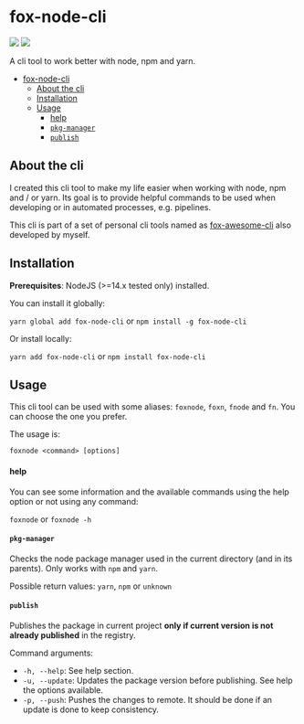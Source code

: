 # fox-node-cli

![](https://badgen.net/npm/v/fox-node-cli?icon=npm&label)
![](https://github.com/sergiogc9/fox-node-cli/workflows/Github%20Pipeline/badge.svg?branch=master)

A cli tool to work better with node, npm and yarn.

- [fox-node-cli](#fox-node-cli)
  - [About the cli](#about-the-cli)
  - [Installation](#installation)
  - [Usage](#usage)
    - [help](#help)
    - [`pkg-manager`](#pkg-manager)
    - [`publish`](#publish)

## About the cli

I created this cli tool to make my life easier when working with node, npm and / or yarn. Its goal is to provide helpful commands to be used when developing or in automated processes, e.g. pipelines.

This cli is part of a set of personal cli tools named as [fox-awesome-cli](https://github.com/sergiogc9/fox-awesome-cli) also developed by myself.

## Installation

**Prerequisites**: NodeJS (>=14.x tested only) installed.

You can install it globally:

`yarn global add fox-node-cli` or `npm install -g fox-node-cli`

Or install locally:

`yarn add fox-node-cli` or `npm install fox-node-cli`

## Usage

This cli tool can be used with some aliases: `foxnode`, `foxn`, `fnode` and `fn`. You can choose the one you prefer.

The usage is:

`foxnode <command> [options]`

#### help

You can see some information and the available commands using the help option or not using any command:

`foxnode` or `foxnode -h`

#### `pkg-manager`

Checks the node package manager used in the current directory (and in its parents). Only works with `npm` and `yarn`.

Possible return values: `yarn`, `npm` or `unknown`

#### `publish`

Publishes the package in current project **only if current version is not already published** in the registry.

Command arguments:

- `-h, --help`: See help section.
- `-u, --update`: Updates the package version before publishing. See help the options available.
- `-p, --push`: Pushes the changes to remote. It should be done if an update is done to keep consistency.
